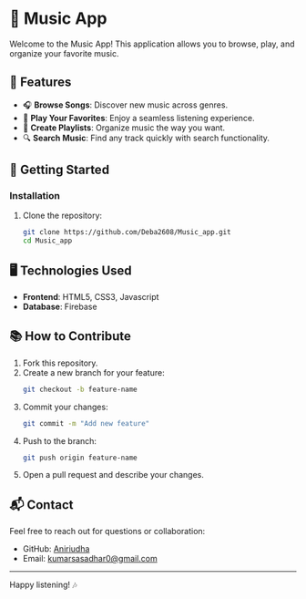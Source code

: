 # 🎵 Music App

Welcome to the Music App! This application allows you to browse, play, and organize your favorite music.

## 🌟 Features

- 🎧 **Browse Songs**: Discover new music across genres.
- 🎵 **Play Your Favorites**: Enjoy a seamless listening experience.
- 📂 **Create Playlists**: Organize music the way you want.
- 🔍 **Search Music**: Find any track quickly with search functionality.

## 🚀 Getting Started


### Installation

1. Clone the repository:
   ```bash
   git clone https://github.com/Deba2608/Music_app.git
   cd Music_app
   ```

## 🖥️ Technologies Used

- **Frontend**:  HTML5, CSS3, Javascript
- **Database**: Firebase



## 📚 How to Contribute

1. Fork this repository.
2. Create a new branch for your feature:
   ```bash
   git checkout -b feature-name
   ```
3. Commit your changes:
   ```bash
   git commit -m "Add new feature"
   ```
4. Push to the branch:
   ```bash
   git push origin feature-name
   ```
5. Open a pull request and describe your changes.


## 📬 Contact

Feel free to reach out for questions or collaboration:

- GitHub: [Aniriudha](https://share.google/RDv170F6fKqnkdbte)
- Email: kumarsasadhar0@gmail.com

---

Happy listening! 🎶
